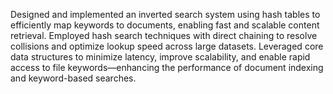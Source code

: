 Designed and implemented an inverted search system using hash tables to efficiently map keywords to documents, enabling fast and scalable content retrieval. Employed hash search techniques with direct chaining to resolve collisions and optimize lookup speed across large datasets. Leveraged core data structures to minimize latency, improve scalability, and enable rapid access to file keywords—enhancing the performance of document indexing and keyword-based searches.








